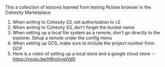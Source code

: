 This a collection of lessons learned from testing Rclone browser in the Cohesity Marketplace

1.  When writing to Cohesity S3, set authorization to v2
1.  When writing to Cohesity S3, don't forget the bucket name
1.  When setting up a local file system as a remote, don't go directly to the explorer.  Setup a remote under the config menu
1.  When setting up GCS, make sure to include the project number from GCP
1.  Here is a video of setting up a local store and a google cloud store -- https://youtu.be/H6noIywIVd0
